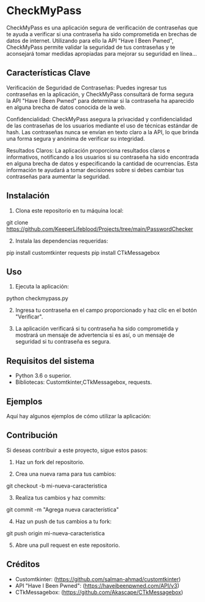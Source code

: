 # CheckMyPass

CheckMyPass es una aplicación segura de verificación de contraseñas que te ayuda a verificar si una contraseña ha sido comprometida en brechas de datos de internet. Utilizando para ello la API "Have I Been Pwned", CheckMyPass permite validar la seguridad de tus contraseñas y te aconsejará tomar medidas apropiadas para mejorar su seguridad en línea...

## Características Clave

Verificación de Seguridad de Contraseñas: Puedes ingresar tus contraseñas en la aplicación, y CheckMyPass consultará de forma segura la API "Have I Been Pwned" para determinar si la contraseña ha aparecido en alguna brecha de datos conocida de la web.

Confidencialidad: CheckMyPass asegura la privacidad y confidencialidad de las contraseñas de los usuarios mediante el uso de técnicas estándar de hash. Las contraseñas nunca se envían en texto claro a la API, lo que brinda una forma segura y anónima de verificar su integridad.

Resultados Claros: La aplicación proporciona resultados claros e informativos, notificando a los usuarios si su contraseña ha sido encontrada en alguna brecha de datos y especificando la cantidad de ocurrencias. Esta información te ayudará a tomar decisiones sobre si debes cambiar tus contraseñas para aumentar la seguridad.

## Instalación

1. Clona este repositorio en tu máquina local:

git clone https://github.com/KeeperLifeblood/Projects/tree/main/PasswordChecker


2. Instala las dependencias requeridas:

pip install customtkinter requests
pip install CTkMessagebox

## Uso

1. Ejecuta la aplicación:

python checkmypass.py

2. Ingresa tu contraseña en el campo proporcionado y haz clic en el botón "Verificar".

3. La aplicación verificará si tu contraseña ha sido comprometida y mostrará un mensaje de advertencia si es así, o un mensaje de seguridad si tu contraseña es segura.

## Requisitos del sistema

- Python 3.6 o superior.
- Bibliotecas: Customtkinter,CTkMessagebox, requests.

## Ejemplos

Aquí hay algunos ejemplos de cómo utilizar la aplicación:



## Contribución

Si deseas contribuir a este proyecto, sigue estos pasos:

1. Haz un fork del repositorio.

2. Crea una nueva rama para tus cambios:

git checkout -b mi-nueva-caracteristica

3. Realiza tus cambios y haz commits:

git commit -m "Agrega nueva característica"

4. Haz un push de tus cambios a tu fork:

git push origin mi-nueva-caracteristica

5. Abre una pull request en este repositorio.


## Créditos

- Customtkinter: (https://github.com/salman-ahmad/customtkinter)
- API "Have I Been Pwned": (https://haveibeenpwned.com/API/v3)
- CTkMessagebox:  (https://github.com/Akascape/CTkMessagebox)